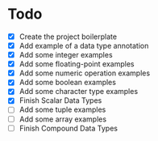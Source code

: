 # Todo
- [x] Create the project boilerplate
- [x] Add example of a data type annotation
- [x] Add some integer examples
- [x] Add some floating-point examples
- [x] Add some numeric operation examples
- [x] Add some boolean examples
- [x] Add some character type examples
- [x] Finish Scalar Data Types
- [ ] Add some tuple examples
- [ ] Add some array examples
- [ ] Finish Compound Data Types